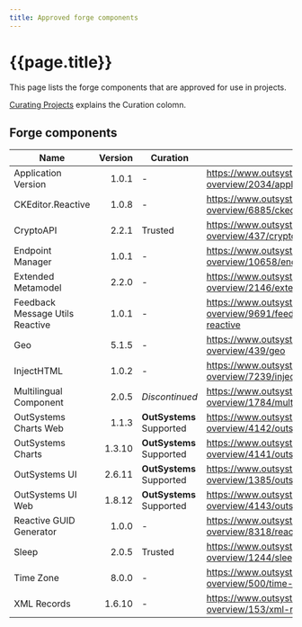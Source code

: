 ```yaml
---
title: Approved forge components
---
```


# {{page.title}}

This page lists the forge components that are approved for use in projects.

[Curating Projects](https://success.outsystems.com/Support/Forge_Components/Forge_FAQs/Curating_Projects) explains the Curation colomn.

## Forge components

Name | Version | Curation| Link
--- | ---: | --- | ---
Application Version | 1.0.1 | - | <https://www.outsystems.com/forge/component-overview/2034/application-version>
CKEditor.Reactive | 1.0.8 | - | <https://www.outsystems.com/forge/component-overview/6885/ckeditor-reactive>
CryptoAPI | 2.2.1 | Trusted | <https://www.outsystems.com/forge/component-overview/437/cryptoapi>
Endpoint Manager | 1.0.1 | - | <https://www.outsystems.com/forge/component-overview/10658/endpoint-manager>
Extended Metamodel | 2.2.0 | - | <https://www.outsystems.com/forge/component-overview/2146/extended-metamodel>
Feedback Message Utils Reactive | 1.0.1 | - | <https://www.outsystems.com/forge/component-overview/9691/feedback-message-utils-reactive>
Geo | 5.1.5 | - |<https://www.outsystems.com/forge/component-overview/439/geo>
InjectHTML | 1.0.2 | - | <https://www.outsystems.com/forge/component-overview/7239/injecthtml>
Multilingual Component | 2.0.5 | *Discontinued* | <https://www.outsystems.com/forge/component-overview/1784/multilingual-component>
OutSystems Charts Web | 1.1.3 | **OutSystems** Supported | <https://www.outsystems.com/forge/component-overview/4142/outsystems-charts-web>
OutSystems Charts | 1.3.10 | **OutSystems** Supported | <https://www.outsystems.com/forge/component-overview/4141/outsystems-charts>
OutSystems UI | 2.6.11 | **OutSystems** Supported | <https://www.outsystems.com/forge/component-overview/1385/outsystems-ui>
OutSystems UI Web | 1.8.12 | **OutSystems** Supported | <https://www.outsystems.com/forge/component-overview/4143/outsystems-ui-web>
Reactive GUID Generator | 1.0.0 | - | <https://www.outsystems.com/forge/component-overview/8318/reactive-guid-generator>
Sleep | 2.0.5 | Trusted | <https://www.outsystems.com/forge/component-overview/1244/sleep>
Time Zone | 8.0.0 | - | <https://www.outsystems.com/forge/component-overview/500/time-zone>
XML Records | 1.6.10 | - | <https://www.outsystems.com/forge/component-overview/153/xml-records>
